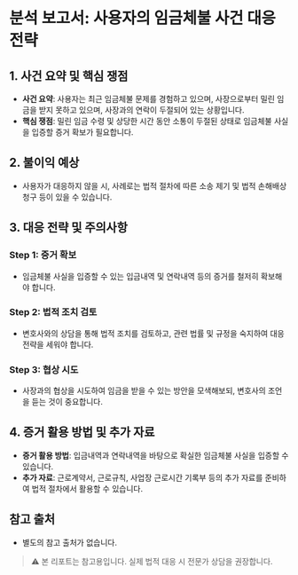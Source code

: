 # 분석 보고서: 사용자의 임금체불 사건 대응 전략

## 1. 사건 요약 및 핵심 쟁점
- **사건 요약**: 사용자는 최근 임금체불 문제를 경험하고 있으며, 사장으로부터 밀린 임금을 받지 못하고 있으며, 사장과의 연락이 두절되어 있는 상황입니다.
- **핵심 쟁점**: 밀린 임금 수령 및 상당한 시간 동안 소통이 두절된 상태로 임금체불 사실을 입증할 증거 확보가 필요합니다.

## 2. 불이익 예상
- 사용자가 대응하지 않을 시, 사례로는 법적 절차에 따른 소송 제기 및 법적 손해배상 청구 등이 있을 수 있습니다.

## 3. 대응 전략 및 주의사항
### Step 1: 증거 확보
- 임금체불 사실을 입증할 수 있는 입금내역 및 연락내역 등의 증거를 철저히 확보해야 합니다.

### Step 2: 법적 조치 검토
- 변호사와의 상담을 통해 법적 조치를 검토하고, 관련 법률 및 규정을 숙지하여 대응 전략을 세워야 합니다.

### Step 3: 협상 시도
- 사장과의 협상을 시도하여 임금을 받을 수 있는 방안을 모색해보되, 변호사의 조언을 듣는 것이 중요합니다.

## 4. 증거 활용 방법 및 추가 자료
- **증거 활용 방법**: 입금내역과 연락내역을 바탕으로 확실한 임금체불 사실을 입증할 수 있습니다. 
- **추가 자료**: 근로계약서, 근로규칙, 사업장 근로시간 기록부 등의 추가 자료를 준비하여 법적 절차에서 활용할 수 있습니다.

## 참고 출처
- 별도의 참고 출처가 없습니다.

> ⚠️ 본 리포트는 참고용입니다. 실제 법적 대응 시 전문가 상담을 권장합니다.